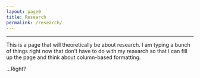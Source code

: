 ```yaml
---
layout: page0
title: Research
permalink: /research/
---
```


******************************

This is a page that will theoretically be about research. I am typing a bunch of things right now that don't have to do with my research so that I can fill up the page and think about column-based formatting.

...Right?
